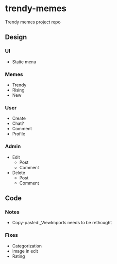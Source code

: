 # trendy-memes
Trendy memes project repo

## Design
### UI
- Static menu
### Memes
- Trendy
- Rising
- New
### User
- Create
- Chat?
- Comment
- Profile
### Admin
- Edit
    - Post
    - Comment
- Delete
    - Post
    - Comment

## Code
### Notes
- Copy-pasted _ViewImports needs to be rethought

### Fixes
- Categorization
- Image in edit
- Rating
